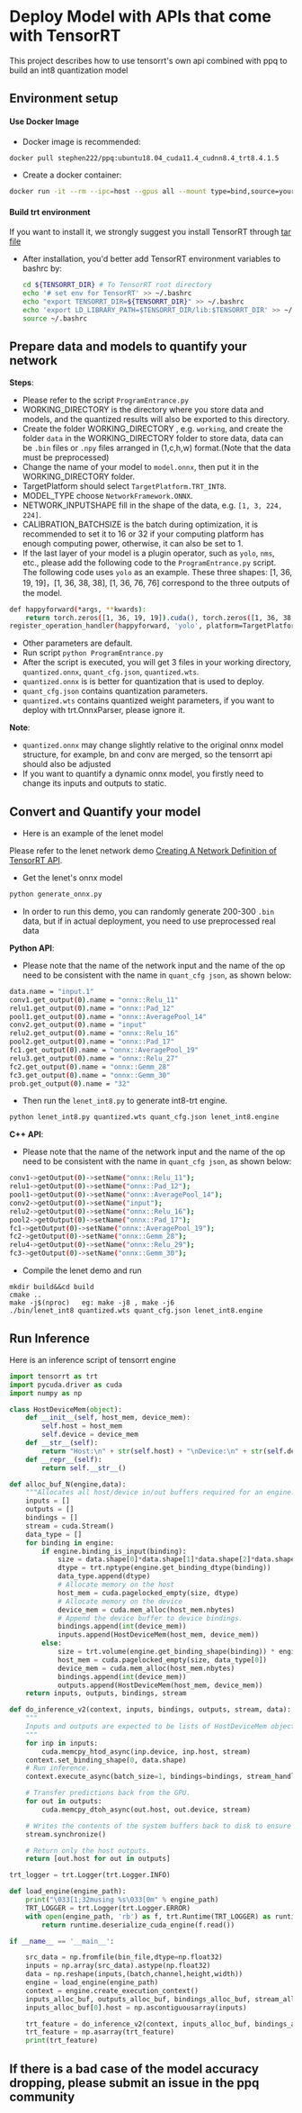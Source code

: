 # Deploy Model with APIs that come with TensorRT
This project describes how to use tensorrt's own api combined with ppq to build an int8 quantization model


## Environment setup


#### Use Docker Image
- Docker image is recommended:

```bash
docker pull stephen222/ppq:ubuntu18.04_cuda11.4_cudnn8.4_trt8.4.1.5
```

- Create a docker container:

```bash
docker run -it --rm --ipc=host --gpus all --mount type=bind,source=your custom path,target=/workspace stephen222/ppq:ubuntu18.04_cuda11.4_cudnn8.4_trt8.4.1.5 /bin/bash
```

#### Build trt environment

If you want to install it, we strongly suggest you install TensorRT through [tar file](https://docs.nvidia.com/deeplearning/tensorrt/archives/tensorrt-841/install-guide/index.html#installing-tar)

- After installation, you'd better add TensorRT environment variables to bashrc by:

  ```bash
  cd ${TENSORRT_DIR} # To TensorRT root directory
  echo '# set env for TensorRT' >> ~/.bashrc
  echo "export TENSORRT_DIR=${TENSORRT_DIR}" >> ~/.bashrc
  echo 'export LD_LIBRARY_PATH=$TENSORRT_DIR/lib:$TENSORRT_DIR' >> ~/.bashrc
  source ~/.bashrc
  ```

## Prepare data and models to quantify your network

**Steps**:

- Please refer to the script `ProgramEntrance.py`
- WORKING_DIRECTORY is the directory where you store data and models, and the quantized results will also be exported to this directory.
- Create the folder WORKING_DIRECTORY , e.g. `working`, and create the folder `data` in the WORKING_DIRECTORY folder to store data, data can be `.bin` files or `.npy` files arranged in (1,c,h,w) format.(Note that the data must be preprocessed)
- Change the name of your model to `model.onnx`, then put it in the WORKING_DIRECTORY folder.
- TargetPlatform should select `TargetPlatform.TRT_INT8`.
- MODEL_TYPE choose `NetworkFramework.ONNX`.
- NETWORK_INPUTSHAPE fill in the shape of the data, e.g. `[1, 3, 224, 224]`.
- CALIBRATION_BATCHSIZE is the batch during optimization, it is recommended to set it to 16 or 32 if your computing platform has enough computing power, otherwise, it can also be set to 1.
- If the last layer of your model is a plugin operator, such as `yolo`, `nms`, etc., please add the following code to the `ProgramEntrance.py` script. The following code uses `yolo` as an example. These three shapes: [1, 36, 19, 19]，[1, 36, 38, 38], [1, 36, 76, 76] correspond to the three outputs of the model.

```bash
def happyforward(*args, **kwards):
    return torch.zeros([1, 36, 19, 19]).cuda(), torch.zeros([1, 36, 38, 38]).cuda(), torch.zeros([1, 36, 76, 76]).cuda()
register_operation_handler(happyforward, 'yolo', platform=TargetPlatform.FP32)
```
- Other parameters are default.
- Run script `python ProgramEntrance.py`
- After the script is executed, you will get 3 files in your working directory, `quantized.onnx`, `quant_cfg.json`, `quantized.wts`.
- `quantized.onnx` is is better for quantization that is used to deploy.
- `quant_cfg.json` contains quantization parameters.
- `quantized.wts` contains quantized weight parameters, if you want to deploy with trt.OnnxParser, please ignore it.


**Note**:

- `quantized.onnx` may change slightly relative to the original onnx model structure, for example, bn and conv are merged, so the tensorrt api should also be adjusted
- If you want to quantify a dynamic onnx model, you firstly need to change its inputs and outputs to static.


## Convert and Quantify your model

- Here is an example of the lenet model

Please refer to the lenet network demo [Creating A Network Definition of TensorRT API](https://github.com/openppl-public/ppq/tree/master/ppq/samples/TensorRT/lenet_demo).

- Get the lenet's onnx model
```bash
python generate_onnx.py
```

- In order to run this demo, you can randomly generate 200-300 `.bin` data, but if in actual deployment, you need to use preprocessed real data


**Python API**:

- Please note that the name of the network input and the name of the op need to be consistent with the name in `quant_cfg json`, as shown below:

```bash
data.name = "input.1"
conv1.get_output(0).name = "onnx::Relu_11"
relu1.get_output(0).name = "onnx::Pad_12"
pool1.get_output(0).name = "onnx::AveragePool_14"
conv2.get_output(0).name = "input"
relu2.get_output(0).name = "onnx::Relu_16"
pool2.get_output(0).name = "onnx::Pad_17"
fc1.get_output(0).name = "onnx::AveragePool_19"
relu3.get_output(0).name = "onnx::Relu_27"
fc2.get_output(0).name = "onnx::Gemm_28"
fc3.get_output(0).name = "onnx::Gemm_30"
prob.get_output(0).name = "32"
```

- Then run the `lenet_int8.py` to generate int8-trt engine.

```bash
python lenet_int8.py quantized.wts quant_cfg.json lenet_int8.engine
```

**C++ API**:

- Please note that the name of the network input and the name of the op need to be consistent with the name in `quant_cfg json`, as shown below:
```bash
conv1->getOutput(0)->setName("onnx::Relu_11");
relu1->getOutput(0)->setName("onnx::Pad_12");
pool1->getOutput(0)->setName("onnx::AveragePool_14");
conv2->getOutput(0)->setName("input");
relu2->getOutput(0)->setName("onnx::Relu_16");
pool2->getOutput(0)->setName("onnx::Pad_17");
fc1->getOutput(0)->setName("onnx::AveragePool_19");
fc2->getOutput(0)->setName("onnx::Gemm_28");
relu4->getOutput(0)->setName("onnx::Relu_29");
fc3->getOutput(0)->setName("onnx::Gemm_30");
```

- Compile the lenet demo and run
```
mkdir build&&cd build
cmake ..
make -j$(nproc)   eg: make -j8 , make -j6
./bin/lenet_int8 quantized.wts quant_cfg.json lenet_int8.engine
```

## Run Inference
Here is an inference script of tensorrt engine

```python
import tensorrt as trt
import pycuda.driver as cuda
import numpy as np

class HostDeviceMem(object):
    def __init__(self, host_mem, device_mem):
        self.host = host_mem
        self.device = device_mem
    def __str__(self):
        return "Host:\n" + str(self.host) + "\nDevice:\n" + str(self.device)
    def __repr__(self):
        return self.__str__()

def alloc_buf_N(engine,data):
    """Allocates all host/device in/out buffers required for an engine."""
    inputs = []
    outputs = []
    bindings = []
    stream = cuda.Stream()
    data_type = []
    for binding in engine:
        if engine.binding_is_input(binding):
            size = data.shape[0]*data.shape[1]*data.shape[2]*data.shape[3]
            dtype = trt.nptype(engine.get_binding_dtype(binding))
            data_type.append(dtype)
            # Allocate memory on the host
            host_mem = cuda.pagelocked_empty(size, dtype)
            # Allocate memory on the device
            device_mem = cuda.mem_alloc(host_mem.nbytes)
            # Append the device buffer to device bindings.
            bindings.append(int(device_mem))
            inputs.append(HostDeviceMem(host_mem, device_mem))
        else:
            size = trt.volume(engine.get_binding_shape(binding)) * engine.max_batch_size
            host_mem = cuda.pagelocked_empty(size, data_type[0])
            device_mem = cuda.mem_alloc(host_mem.nbytes)            
            bindings.append(int(device_mem))
            outputs.append(HostDeviceMem(host_mem, device_mem))
    return inputs, outputs, bindings, stream

def do_inference_v2(context, inputs, bindings, outputs, stream, data):
    """
    Inputs and outputs are expected to be lists of HostDeviceMem objects.
    """
    for inp in inputs:
        cuda.memcpy_htod_async(inp.device, inp.host, stream)
    context.set_binding_shape(0, data.shape)
    # Run inference.
    context.execute_async(batch_size=1, bindings=bindings, stream_handle=stream.handle)

    # Transfer predictions back from the GPU.
    for out in outputs:
        cuda.memcpy_dtoh_async(out.host, out.device, stream)

    # Writes the contents of the system buffers back to disk to ensure data synchronization.
    stream.synchronize()

    # Return only the host outputs.
    return [out.host for out in outputs] 

trt_logger = trt.Logger(trt.Logger.INFO)

def load_engine(engine_path):
    print("\033[1;32musing %s\033[0m" % engine_path)
    TRT_LOGGER = trt.Logger(trt.Logger.ERROR)
    with open(engine_path, 'rb') as f, trt.Runtime(TRT_LOGGER) as runtime:
        return runtime.deserialize_cuda_engine(f.read())

if __name__ == '__main__':

    src_data = np.fromfile(bin_file,dtype=np.float32)
    inputs = np.array(src_data).astype(np.float32)
    data = np.reshape(inputs,(batch,channel,height,width))
    engine = load_engine(engine_path)
    context = engine.create_execution_context()
    inputs_alloc_buf, outputs_alloc_buf, bindings_alloc_buf, stream_alloc_buf = alloc_buf_N(engine,data)
    inputs_alloc_buf[0].host = np.ascontiguousarray(inputs)

    trt_feature = do_inference_v2(context, inputs_alloc_buf, bindings_alloc_buf, outputs_alloc_buf,stream_alloc_buf, data)
    trt_feature = np.asarray(trt_feature)
    print(trt_feature)
```

## If there is a bad case of the model accuracy dropping, please submit an issue in the ppq community
